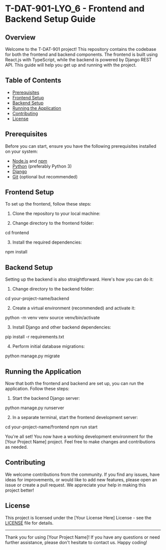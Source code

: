 # T-DAT-901-LYO_6 - Frontend and Backend Setup Guide

## Overview

Welcome to the T-DAT-901 project! This repository contains the codebase for both the frontend and backend components. The frontend is built using React.js with TypeScript, while the backend is powered by Django REST API. This guide will help you get up and running with the project.

## Table of Contents

- [Prerequisites](#prerequisites)
- [Frontend Setup](#frontend-setup)
- [Backend Setup](#backend-setup)
- [Running the Application](#running-the-application)
- [Contributing](#contributing)
- [License](#license)

## Prerequisites

Before you can start, ensure you have the following prerequisites installed on your system:

- [Node.js](https://nodejs.org/) and [npm](https://www.npmjs.com/)
- [Python](https://www.python.org/) (preferably Python 3)
- [Django](https://www.djangoproject.com/)
- [Git](https://git-scm.com/) (optional but recommended)

## Frontend Setup

To set up the frontend, follow these steps:

1. Clone the repository to your local machine:

2. Change directory to the frontend folder:

cd frontend

3. Install the required dependencies:

npm install

## Backend Setup

Setting up the backend is also straightforward. Here's how you can do it:

1. Change directory to the backend folder:

cd your-project-name/backend

2. Create a virtual environment (recommended) and activate it:

python -m venv venv
source venv/bin/activate

3. Install Django and other backend dependencies:

pip install -r requirements.txt

4. Perform initial database migrations:

python manage.py migrate

## Running the Application

Now that both the frontend and backend are set up, you can run the application. Follow these steps:

1. Start the backend Django server:

python manage.py runserver

2. In a separate terminal, start the frontend development server:

cd your-project-name/frontend
npm run start

You're all set! You now have a working development environment for the [Your Project Name] project. Feel free to make changes and contributions as needed.

## Contributing

We welcome contributions from the community. If you find any issues, have ideas for improvements, or would like to add new features, please open an issue or create a pull request. We appreciate your help in making this project better!

## License

This project is licensed under the [Your License Here] License - see the [LICENSE](LICENSE) file for details.

---

Thank you for using [Your Project Name]! If you have any questions or need further assistance, please don't hesitate to contact us. Happy coding!
